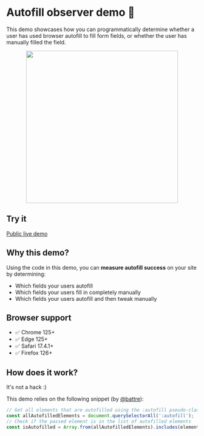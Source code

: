 # Autofill observer demo 🔎

This demo showcases how you can programmatically determine whether a user has used browser autofill to fill form fields, or whether the user has manually filled the field.

<p align="center">
  <img src="https://github.com/user-attachments/assets/b6ef89a1-76f3-44c7-acfb-40f01d6901c2" width="400"/>
</p>

## Try it

[Public live demo](https://chrome.dev/web-identity-demos/autofill-observer-demo/address.html)

## Why this demo?

Using the code in this demo, you can **measure autofill success** on your site by determining: 
- Which fields your users autofill
- Which fields your users fill in completely manually
- Which fields your users autofill and then tweak manually

## Browser support

- ✅ Chrome 125+
- ✅ Edge 125+
- ✅ Safari 17.4.1+
- ✅ Firefox 126+

## How does it work?

It's not a hack :)

This demo relies on the following snippet (by [@battre](https://github.com/battre)):

```javascript
// Get all elements that are autofilled using the :autofill pseudo-class
const allAutofilledElements = document.querySelectorAll(':autofill');
// Check if the passed element is in the list of autofilled elements
const isAutofilled = Array.from(allAutofilledElements).includes(element);
```
